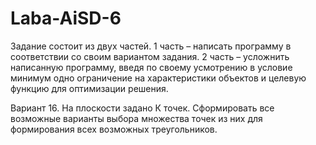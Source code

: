 # Laba-AiSD-6
Задание состоит из двух частей.
1 часть – написать программу в соответствии со своим вариантом задания.
2 часть – усложнить написанную программу, введя по своему усмотрению в условие минимум одно
ограничение на характеристики объектов и целевую функцию для оптимизации решения.

Вариант 16. На плоскости задано К точек. Сформировать все возможные варианты выбора множества точек
из них для формирования всех возможных треугольников.
